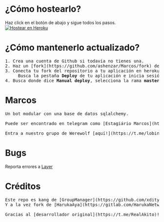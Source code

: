 # ¿Cómo hostearlo?
Haz click en el botón de abajo y sigue todos los pasos.
[![Hostear en Heroku](https://www.herokucdn.com/deploy/button.svg)](https://dashboard.heroku.com/new?template=https%3A%2F%2Fgithub.com%2Fashenzar%2FMarcos)

# ¿Cómo mantenerlo actualizado?
<pre>
1. Crea una cuenta de Github si todavía no tienes una.
2. Haz un [fork](https://github.com/ashenzar/Marcos/fork) de este repositorio.
3. Conecta tu fork del repositorio a tu aplicación en heroku.
     Busca la pestaña <b>Deploy</b> de tu aplicación e inicia sesión con Github.
4. Busca donde dice <b>Manual deploy</b>, selecciona la rama <b>master</b> y haz click en <b>Deploy Branch</b>
</pre>

# Marcos
<pre>
Un bot modular con una base de datos sqlalchemy.

Puede ser encontrado en telegram como [Estagiário Marcos](https://t.me/republicarbot).<br>
Entra a nuestro grupo de Werewolf [aquí!](https://t.me/lobinhorepublica)
</pre>

# Bugs
Reporta errores a [Layer](https://t.me/ashenzar)

# Créditos
<pre>
Este repo es kang de [GroupManager](https://github.com/xditya/GroupManager).
Y a la vez fork de [HarukaAya](https://gitlab.com/HarukaNetwork/OSS/HarukaAya).

Gracias al [desarrollador original](https://t.me/RealAkito)!
</pre>

